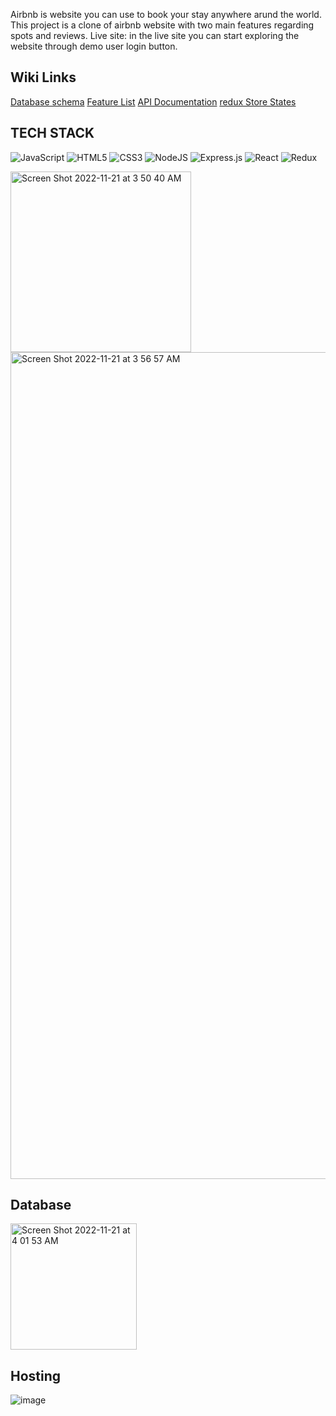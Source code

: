 Airbnb is website you can use to book your stay anywhere arund the world. This project is a clone of airbnb website with two main features regarding spots and reviews.
Live site:
in the live site you can start exploring the website through demo user login button.


## Wiki Links


[Database schema](https://github.com/YElnadi/airBnB_ProjectClone/wiki#database-schema)
[Feature List](https://github.com/YElnadi/airBnB_ProjectClone/wiki/Feature-List)
[API Documentation](https://github.com/YElnadi/airBnB_ProjectClone/wiki/API-Documentation)
[redux Store States](https://github.com/YElnadi/airBnB_ProjectClone/wiki/Redux-Store-State)


## TECH STACK
![JavaScript](https://img.shields.io/badge/javascript-%23323330.svg?style=for-the-badge&logo=javascript&logoColor=%23F7DF1E) ![HTML5](https://img.shields.io/badge/html5-%23E34F26.svg?style=for-the-badge&logo=html5&logoColor=white) ![CSS3](https://img.shields.io/badge/css3-%231572B6.svg?style=for-the-badge&logo=css3&logoColor=white) ![NodeJS](https://img.shields.io/badge/node.js-6DA55F?style=for-the-badge&logo=node.js&logoColor=white) ![Express.js](https://img.shields.io/badge/express.js-%23404d59.svg?style=for-the-badge&logo=express&logoColor=%2361DAFB) ![React](https://img.shields.io/badge/react-%2320232a.svg?style=for-the-badge&logo=react&logoColor=%2361DAFB) ![Redux](https://img.shields.io/badge/redux-%23593d88.svg?style=for-the-badge&logo=redux&logoColor=white)<p>

<img width="289" alt="Screen Shot 2022-11-21 at 3 50 40 AM" src="https://user-images.githubusercontent.com/103335728/203045296-ca1ed409-7ded-4b2e-aed1-1a6e99411570.png">

<img width="1323" alt="Screen Shot 2022-11-21 at 3 56 57 AM" src="https://user-images.githubusercontent.com/103335728/203047384-355c6731-a445-4852-b3b6-fc1f781e9efd.png">


## Database
<img width="202" alt="Screen Shot 2022-11-21 at 4 01 53 AM" src="https://user-images.githubusercontent.com/103335728/203048478-b98058d9-709a-44cd-93f2-e82ab906c311.png">


## Hosting
![image](https://user-images.githubusercontent.com/103335728/203048741-4ad33bbf-3163-4684-9d6f-69569239b6b8.png)



